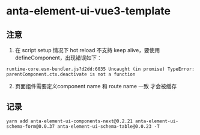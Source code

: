 # anta-element-ui-vue3-template

##  注意

1. 在 script setup 情况下 hot reload 不支持 keep alive，要使用defineComponent，出现错误如下：
```node
runtime-core.esm-bundler.js?d2dd:6035 Uncaught (in promise) TypeError: parentComponent.ctx.deactivate is not a function
```

2. 页面组件需要定义component name 和 route name 一致 才会被缓存

## 记录

```node
yarn add anta-element-ui-components-next@0.2.21 anta-element-ui-schema-form@0.0.37 anta-element-ui-schema-table@0.0.23 -T
```